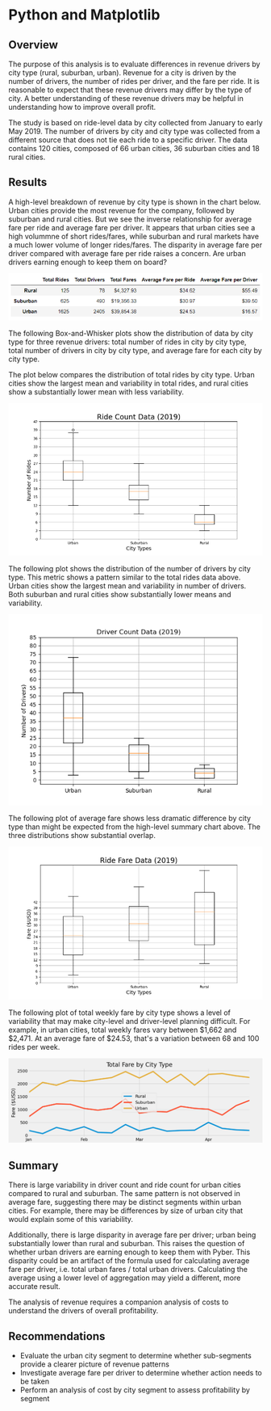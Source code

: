 # Python and Matplotlib

## Overview

The purpose of this analysis is to evaluate differences in revenue drivers by city type (rural, suburban, urban). Revenue for a city is driven by the number of drivers, the number of rides per driver, and the fare per ride. It is reasonable to expect that these revenue drivers may differ by the type of city. A better understanding of these revenue drivers may be helpful in understanding how to improve overall profit. 

The study is based on ride-level data by city collected from January to early May 2019. The number of drivers by city and city type was collected from a different source that does not tie each ride to a specific driver. The data contains 120 cities, composed of 66 urban cities, 36 suburban cities and 18 rural cities.

## Results

A high-level breakdown of revenue by city type is shown in the chart below. Urban cities provide the most revenue for the company, followed by suburban and rural cities. But we see the inverse relationship for average fare per ride and average fare per driver. It appears that urban cities see a high volummne of short rides/fares, while suburban and rural markets have a much lower volume of longer rides/fares. The disparity in average fare per driver compared with average fare per ride raises a concern. Are urban drivers earning enough to keep them on board?

![High-level Summary](analysis/high-level-summary.PNG)

The following Box-and-Whisker plots show the distribution of data by city type for three revenue drivers: total number of rides in city by city type, total number of drivers in city by city type, and average fare for each city by city type.

The plot below compares the distribution of total rides by city type. Urban cities show the largest mean and variability in total rides, and rural cities show a substantially lower mean with less variability.

![Total number of rides by city type](analysis/Fig2.png)

The following plot shows the distribution of the number of drivers by city type. This metric shows a pattern similar to the total rides data above. Urban cities show the largest mean and variability in number of drivers. Both suburban and rural cities show substantially lower means and variability.

![Total number of drivers by city type](analysis/Fig4.png)

The following plot of average fare shows less dramatic difference by city type than might be expected from the high-level summary chart above. The three distributions show substantial overlap.

![Average fare by city type](analysis/Fig3.png)

The following plot of total weekly fare by city type shows a level of variability that may make city-level and driver-level planning difficult. For example, in urban cities, total weekly fares vary between $1,662 and $2,471. At an average fare of $24.53, that's a variation between 68 and 100 rides per week.

![Total weekly fares by city type](analysis/PyBer_fare_summary.png)

## Summary

 There is large variability in driver count and ride count for urban cities compared to rural and suburban. The same pattern is not observed in average fare, suggesting there may be distinct segments within urban cities. For example, there may be differences by size of urban city that would explain some of this variability.

Additionally, there is large disparity in average fare per driver; urban being substantially lower than rural and suburban. This raises the question of whether urban drivers are earning enough to keep them with Pyber. This disparity could be an artifact of the formula used for calculating average fare per driver, i.e. total urban fares / total urban drivers. Calculating the average using a lower level of aggregation may yield a different, more accurate result.
 
The analysis of revenue requires a companion analysis of costs to understand the drivers of overall profitability.

## Recommendations

* Evaluate the urban city segment to determine whether sub-segments provide a clearer picture of revenue patterns
* Investigate average fare per driver to determine whether action needs to be taken
* Perform an analysis of cost by city segment to assess profitability by segment
